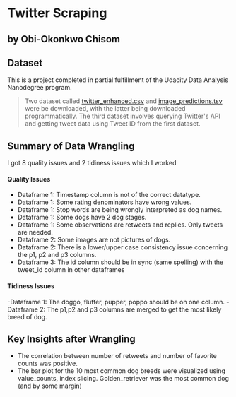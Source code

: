 # Twitter Scraping
## by Obi-Okonkwo Chisom

## Dataset
This is a project completed in partial fulfillment of the Udacity Data Analysis Nanodegree program.
> Two dataset called [twitter_enhanced.csv](https://d17h27t6h515a5.cloudfront.net/topher/2017/August/59a4e958_twitter-archive-enhanced/twitter-archive-enhanced.csv) and [image_predictions.tsv](https://d17h27t6h515a5.cloudfront.net/topher/2017/August/599fd2ad_image-predictions/image-predictions.tsv) were be downloaded, with the latter being downloaded programmatically. 
> The third dataset involves querying Twitter's API and getting tweet data using Tweet ID from the first dataset.

## Summary of Data Wrangling
I got 8 quality issues and 2 tidiness issues which I worked
#### Quality Issues
- Dataframe 1: Timestamp column is not of the correct datatype. 
- Dataframe 1: Some rating denominators have wrong values.
- Dataframe 1: Stop words are being wrongly interpreted as dog names. 
- Dataframe 1: Some dogs have 2 dog stages. 
- Dataframe 1: Some observations are retweets and replies. Only tweets are needed. 
- Dataframe 2: Some images are not pictures of dogs.
- Dataframe 2: There is a lower/upper case consistency issue concerning the p1, p2 and p3 columns. 
- Dataframe 3: The id column should be in sync (same spelling) with the tweet_id column in other dataframes 

#### Tidiness Issues
-Dataframe 1: The doggo, fluffer, pupper, poppo should be on one column. 
-Dataframe 2: The p1,p2 and p3 columns are merged to get the most likely breed of dog. 

## Key Insights after Wrangling
- The correlation between number of retweets and number of favorite counts was positive.
- The bar plot for the 10 most common dog breeds were visualized using value_counts, index slicing. Golden_retriever was the most common dog (and by some margin)
